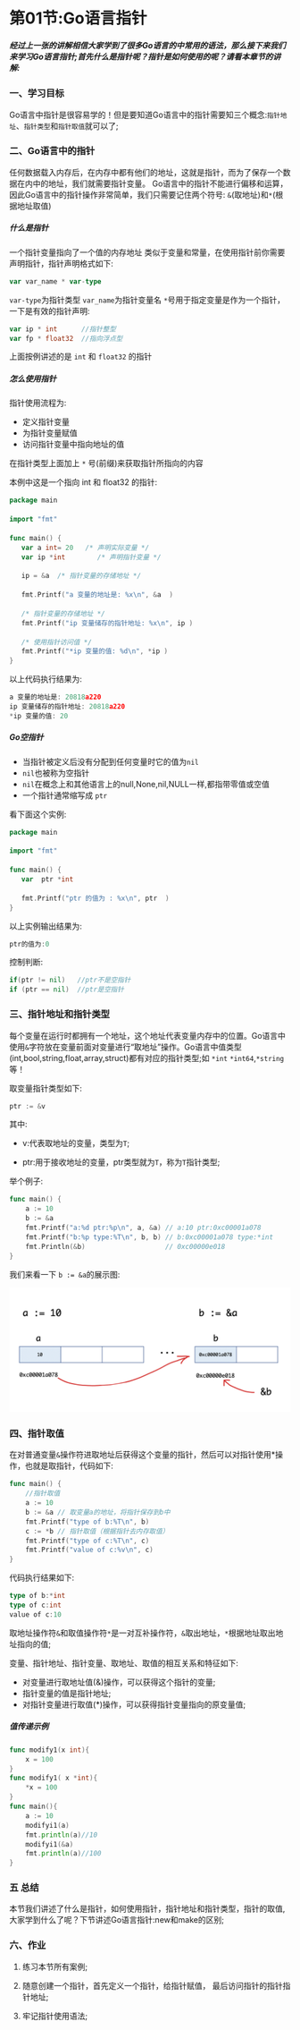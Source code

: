 # 第01节:Go语言指针

##### 经过上一张的讲解相信大家学到了很多Go语言的中常用的语法，那么接下来我们来学习Go语言指针;首先什么是指针呢？指针是如何使用的呢？请看本章节的讲解:

### 一、学习目标

Go语言中指针是很容易学的！但是要知道Go语言中的指针需要知三个概念:`指针地址`、`指针类型`和`指针取值`就可以了;

### 二、Go语言中的指针

任何数据载入内存后，在内存中都有他们的地址，这就是指针，而为了保存一个数据在内中的地址，我们就需要指针变量。
Go语言中的指针不能进行偏移和运算，因此Go语言中的指针操作非常简单，我们只需要记住两个符号: `&`(取地址)和`*`(根据地址取值)

##### 什么是指针

一个指针变量指向了一个值的内存地址
类似于变量和常量，在使用指针前你需要声明指针，指针声明格式如下:

```go
var var_name * var-type
```

`var-type`为指针类型 `var_name`为指针变量名 `*`号用于指定变量是作为一个指针，一下是有效的指针声明:

```go
var ip * int      //指针整型
var fp * float32  //指向浮点型
```

上面按例讲述的是 `int` 和 `float32` 的指针

##### 怎么使用指针

指针使用流程为:

* 定义指针变量
* 为指针变量赋值
* 访问指针变量中指向地址的值

在指针类型上面加上 `*` 号(前缀)来获取指针所指向的内容

本例中这是一个指向 int 和 float32 的指针:

```go
package main

import "fmt"

func main() {
   var a int= 20   /* 声明实际变量 */
   var ip *int        /* 声明指针变量 */

   ip = &a  /* 指针变量的存储地址 */

   fmt.Printf("a 变量的地址是: %x\n", &a  )

   /* 指针变量的存储地址 */
   fmt.Printf("ip 变量储存的指针地址: %x\n", ip )

   /* 使用指针访问值 */
   fmt.Printf("*ip 变量的值: %d\n", *ip )
}
```

以上代码执行结果为:

```go
a 变量的地址是: 20818a220
ip 变量储存的指针地址: 20818a220
*ip 变量的值: 20
```

##### Go空指针

* 当指针被定义后没有分配到任何变量时它的值为`nil`
* `nil`也被称为空指针
* `nil`在概念上和其他语言上的null,None,nil,NULL一样,都指带零值或空值
* 一个指针通常缩写成 `ptr`

看下面这个实例:

```go
package main

import "fmt"

func main() {
   var  ptr *int

   fmt.Printf("ptr 的值为 : %x\n", ptr  )
}
```

以上实例输出结果为:

```go
ptr的值为:0
```

控制判断:

```go
if(ptr != nil)   //ptr不是空指针
if (ptr == nil)  //ptr是空指针
```

### 三、指针地址和指针类型

每个变量在运行时都拥有一个地址，这个地址代表变量内存中的位置。Go语言中使用`&`字符放在变量前面对变量进行“取地址”操作。Go语言中值类型(int,bool,string,float,array,struct)都有对应的指针类型;如 `*int` `*int64`,`*string`等！

取变量指针类型如下:

```go
ptr := &v
```

其中:

* v:代表取地址的变量，类型为`T`;

* ptr:用于接收地址的变量，ptr类型就为`T`，称为`T`指针类型;

举个例子:

```go
func main() {
	a := 10
	b := &a
	fmt.Printf("a:%d ptr:%p\n", a, &a) // a:10 ptr:0xc00001a078
	fmt.Printf("b:%p type:%T\n", b, b) // b:0xc00001a078 type:*int
	fmt.Println(&b)                    // 0xc00000e018
}
```

我们来看一下 `b := &a`的展示图:

![image](../images/0301_a.png)

### 四、指针取值

在对普通变量`&`操作符进取地址后获得这个变量的指针，然后可以对指针使用*操作，也就是取指针，代码如下:

```go
func main() {
	//指针取值
	a := 10
	b := &a // 取变量a的地址，将指针保存到b中
	fmt.Printf("type of b:%T\n", b)
	c := *b // 指针取值（根据指针去内存取值）
	fmt.Printf("type of c:%T\n", c)
	fmt.Printf("value of c:%v\n", c)
}
```

代码执行结果如下:

```go
type of b:*int
type of c:int
value of c:10
```

取地址操作符`&`和取值操作符`*`是一对互补操作符，`&`取出地址，`*`根据地址取出地址指向的值;

变量、指针地址、指针变量、取地址、取值的相互关系和特征如下:

* 对变量进行取地址值(&)操作，可以获得这个指针的变量;
* 指针变量的值是指针地址;
* 对指针变量进行取值(*)操作，可以获得指针变量指向的原变量值;

##### 值传递示例

```go
func modify1(x int){
    x = 100
}
func modify1( x *int){
    *x = 100
}
func main(){
    a := 10
    modifyi1(a)
    fmt.println(a)//10
    modifyi1(&a)
    fmt.println(a)//100
}
```

### 五 总结

本节我们讲述了什么是指针，如何使用指针，指针地址和指针类型，指针的取值,大家学到什么了呢？下节讲述Go语言指针:new和make的区别;

### 六、作业

1. 练习本节所有案例;

2. 随意创建一个指针，首先定义一个指针，给指针赋值， 最后访问指针的指针指针地址;

3. 牢记指针使用语法;
 